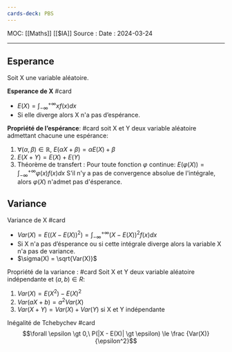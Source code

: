 ```yaml
---
cards-deck: PBS
---
```

MOC: [[Maths]] [[$IA]]
Source :
Date : 2024-03-24
***
## Esperance

Soit X une variable aléatoire.

**Esperance de X** #card 
- $E(X) = \int_{- \infty}^{+\infty}xf(x)dx$
- Si elle diverge alors X n'a pas d’espérance.


**Propriété de l’espérance**: #card 
soit X et Y deux variable aléatoire admettant chacune une espérance:
1. $\forall(\alpha,\beta)\in\mathbb R,\  E(\alpha X + \beta) = \alpha E(X) + \beta$
2. $E(X + Y) = E(X) + E(Y)$
3. Théorème de transfert : Pour toute fonction $\varphi$ continue: $E(\varphi(X)) = \int_{- \infty}^{+\infty} \varphi(x)f(x)dx$
	S'il n'y a pas de convergence absolue de l'intégrale, alors $\varphi(X)$ n'admet pas d'ésperance.
	
## Variance

Variance de X #card
- $Var(X) = E((X - E(X))^2) = \int_{- \infty}^{+\infty} (X - E(X))^2f(x)dx$
- Si X n'a pas d’ésperance ou si cette intégrale diverge alors la variable X n'a pas de variance.
- $\sigma(X) = \sqrt{Var(X)}$

Propriété de la variance : #card 
Soit X et Y deux variable aléatoire indépendante et $(a,b) \in R$: 
1. $Var(X) = E(X^2) - E(X)^2$
2. $Var(aX + b) = a^2 Var(X)$
3. $Var(X + Y) = Var(X) + Var(Y)$ si X et Y indépendante

Inégalité de Tchebychev #card 
$$\forall \epsilon \gt 0,\ P(|X - E(X)| \gt \epsilon) \le \frac {Var(X)}{\epsilon^2}$$
